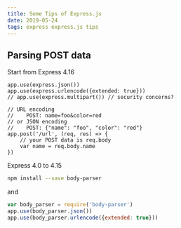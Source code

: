 ```yaml
---
title: Some Tips of Express.js
date: 2019-05-24
tags: express express.js tips
---
```


## Parsing POST data
Start from Express 4.16
````
app.use(express.json())
app.use(express.urlencode({extended: true}))
// app.use(express.multipart()) // security concerns?

// URL encoding
//    POST: name=foo&color=red
// or JSON encoding
//    POST: {"name": "foo", "color": "red"}
app.post('/url', (req, res) => {
    // your POST data is req.body
    var name = req.body.name
})
````

Express 4.0 to 4.15
````sh
npm install --save body-parser
````
and
````js
var body_parser = require('body-parser')
app.use(body_parser.json())
app.use(body_parser.urlencode({extended: true}))

````